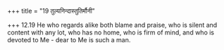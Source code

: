 +++
title = "19 तुल्यनिन्दास्तुतिर्मौनी"

+++
12.19 He who regards alike both blame and praise, who is silent and
content with any lot, who has no home, who is firm of mind, and who is
devoted to Me - dear to Me is such a man.
